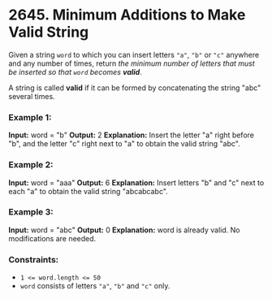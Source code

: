 # 2645. Minimum Additions to Make Valid String

Given a string `word` to which you can insert letters `"a"`, `"b"` or `"c"` anywhere and any number of times, return *the minimum number of letters that must be inserted so that `word` becomes **valid***.

A string is called **valid** if it can be formed by concatenating the string "abc" several times.


### Example 1:
**Input:** word = "b"
**Output:** 2
**Explanation:** Insert the letter "a" right before "b", and the letter "c" right next to "a" to obtain the valid string "abc".

### Example 2:
**Input:** word = "aaa"
**Output:** 6
**Explanation:** Insert letters "b" and "c" next to each "a" to obtain the valid string "abcabcabc".

### Example 3:
**Input:** word = "abc"
**Output:** 0
**Explanation:** word is already valid. No modifications are needed. 
 

### Constraints:
- `1 <= word.length <= 50`
- `word` consists of letters `"a"`, `"b"` and `"c"` only. 